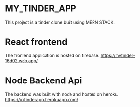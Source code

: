 # MY_TINDER_APP

This project is a tinder clone built using MERN STACK.

# React frontend
The frontend application is hosted on firebase. https://mytinder-16d02.web.app/
# Node Backend Api

The backend was built with node and hosted on heroku. https://xxtinderapp.herokuapp.com/




